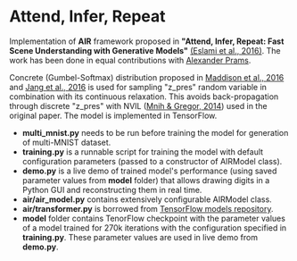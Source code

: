 Attend, Infer, Repeat
=====================

Implementation of **AIR** framework proposed in **"Attend, Infer, Repeat: Fast Scene Understanding with Generative Models"** [(Eslami et al., 2016)](https://arxiv.org/abs/1603.08575). The work has been done in equal contributions with [Alexander Prams](https://github.com/aprams).

Concrete (Gumbel-Softmax) distribution proposed in [Maddison et al., 2016](https://arxiv.org/abs/1611.00712) and [Jang et al., 2016](https://arxiv.org/abs/1611.01144) is used for sampling "z_pres" random variable in combination with its continuous relaxation. This avoids back-propagation through discrete "z_pres" with NVIL ([Mnih & Gregor, 2014](https://arxiv.org/abs/1402.0030)) used in the original paper. The model is implemented in TensorFlow.

* **multi_mnist.py** needs to be run before training the model for generation of multi-MNIST dataset.
* **training.py** is a runnable script for training the model with default configuration parameters (passed to a constructor of AIRModel class).
* **demo.py** is a live demo of trained model's performance (using saved parameter values from **model** folder) that allows drawing digits in a  Python GUI and reconstructing them in real time.
* **air/air_model.py** contains extensively configurable AIRModel class.
* **air/transformer.py** is borrowed from [TensorFlow models repository](https://github.com/tensorflow/models/tree/master/transformer).
* **model** folder contains TenorFlow checkpoint with the parameter values of a model trained for 270k iterations with the configuration specified in **training.py**. These parameter values are used in live demo from **demo.py**.